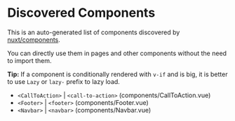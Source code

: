 # Discovered Components

This is an auto-generated list of components discovered by [nuxt/components](https://github.com/nuxt/components).

You can directly use them in pages and other components without the need to import them.

**Tip:** If a component is conditionally rendered with `v-if` and is big, it is better to use `Lazy` or `lazy-` prefix to lazy load.

- `<CallToAction>` | `<call-to-action>` (components/CallToAction.vue)
- `<Footer>` | `<footer>` (components/Footer.vue)
- `<Navbar>` | `<navbar>` (components/Navbar.vue)
